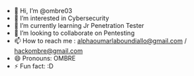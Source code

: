 - 👋 Hi, I’m @ombre03
- 👀 I’m interested in Cybersecurity
- 🌱 I’m currently learning Jr Penetration Tester
- 💞️ I’m looking to collaborate on Pentesting
- 📫 How to reach me : alphaoumarlaboundiallo@gmail.com / hackombre@gmail.com
- 😄 Pronouns: OMBRE
- ⚡ Fun fact: :D 

<!---
ombre03/ombre03 is a ✨ special ✨ repository because its `README.md` (this file) appears on your GitHub profile.
You can click the Preview link to take a look at your changes.
--->
